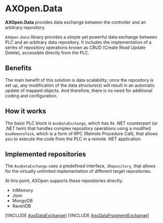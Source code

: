 # **AXOpen.Data**

**AXOpen.Data** provides data exchange between the controller and an arbitrary repository.

`AXOpen.Data` library provides a simple yet powerful data exchange between PLC and an arbitrary data repository. It includes the implementation of a series of repository operations known as CRUD (Create Read Update Delete), accessible directly from the PLC.

## Benefits

The main benefit of this solution is data scalability; once the repository is set up, any modification of the data structure(s) will result in an automatic update of mapped objects. And therefore, there is no need for additional coding and configuration.

## How it works

The basic PLC block is `AxoDataExchange`, which has its .NET counterpart (or .NET twin) that handles complex repository operations using a modified `AxoRemoteTask`, which is a form of RPC (Remote Procedure Call), that allows you to execute the code from the PLC in a remote .NET application.

## Implemented repositories

The `AxoDataExchange` uses a predefined interface, `IRepository`, that allows for the virtually unlimited implementation of different target repositories.

At this point, AXOpen supports these repositories directly:

- InMemory
- Json
- MongoDB
- RavenDB


[!INCLUDE [AxoDataExchange](AxoDataExchange.md)]
[!INCLUDE [AxoDataFragmentExchange](AxoDataFragmentExchange.md)]
